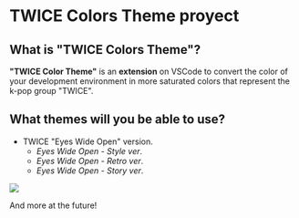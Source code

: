 # TWICE Colors Theme proyect

## What is "TWICE Colors Theme"?

**"TWICE Color Theme"** is an **extension** on VSCode to convert the color of your development environment in more saturated colors that represent the k-pop group "TWICE".

## What themes will you be able to use?
* TWICE "Eyes Wide Open" version.
    * *Eyes Wide Open - Style ver*.
    * *Eyes Wide Open - Retro ver*.
    * *Eyes Wide Open - Story ver*.

<img src="https://64.media.tumblr.com/77a4951ac67afa34413eaa7e7bf6ff2e/79fdc1594469fd17-8e/s540x810/68d4902157551d82e7482a5eb1175a301b5a6512.gif">

And more at the future! 